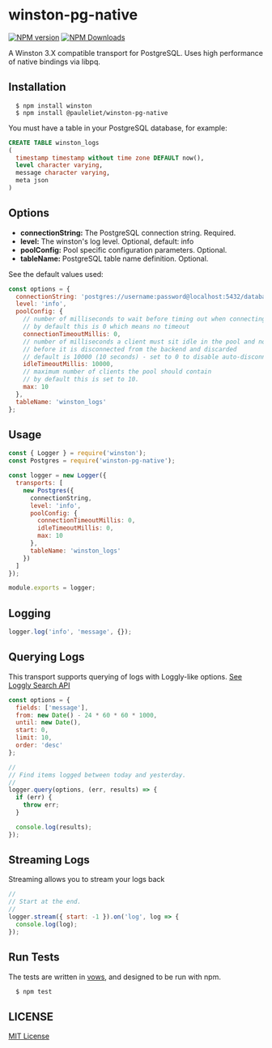 # winston-pg-native

[![NPM version](https://img.shields.io/npm/v/winston-pg-native.svg)](https://npmjs.org/package/@pauleliet/winston-pg-native)
[![NPM Downloads](https://img.shields.io/npm/dm/winston-pg-native.svg)](https://npmjs.org/package/@pauleliet/winston-pg-native)

A Winston 3.X compatible transport for PostgreSQL. Uses high performance of native bindings via libpq.

## Installation

```console
  $ npm install winston
  $ npm install @pauleliet/winston-pg-native
```

You must have a table in your PostgreSQL database, for example:

```sql
CREATE TABLE winston_logs
(
  timestamp timestamp without time zone DEFAULT now(),
  level character varying,
  message character varying,
  meta json
)
```

## Options

- **connectionString:** The PostgreSQL connection string. Required.
- **level:** The winston's log level. Optional, default: info
- **poolConfig:** Pool specific configuration parameters. Optional.
- **tableName:** PostgreSQL table name definition. Optional.

See the default values used:

```js
const options = {
  connectionString: 'postgres://username:password@localhost:5432/database',
  level: 'info',
  poolConfig: {
    // number of milliseconds to wait before timing out when connecting a new client
    // by default this is 0 which means no timeout
    connectionTimeoutMillis: 0,
    // number of milliseconds a client must sit idle in the pool and not be checked out
    // before it is disconnected from the backend and discarded
    // default is 10000 (10 seconds) - set to 0 to disable auto-disconnection of idle clients
    idleTimeoutMillis: 10000,
    // maximum number of clients the pool should contain
    // by default this is set to 10.
    max: 10
  },
  tableName: 'winston_logs'
};
```

## Usage

```js
const { Logger } = require('winston');
const Postgres = require('winston-pg-native');

const logger = new Logger({
  transports: [
    new Postgres({
      connectionString,
      level: 'info',
      poolConfig: {
        connectionTimeoutMillis: 0,
        idleTimeoutMillis: 0,
        max: 10
      },
      tableName: 'winston_logs'
    })
  ]
});

module.exports = logger;
```

## Logging

```js
logger.log('info', 'message', {});
```

## Querying Logs

This transport supports querying of logs with Loggly-like options. [See Loggly Search API](https://www.loggly.com/docs/api-retrieving-data/)

```js
const options = {
  fields: ['message'],
  from: new Date() - 24 * 60 * 60 * 1000,
  until: new Date(),
  start: 0,
  limit: 10,
  order: 'desc'
};

//
// Find items logged between today and yesterday.
//
logger.query(options, (err, results) => {
  if (err) {
    throw err;
  }

  console.log(results);
});
```

## Streaming Logs

Streaming allows you to stream your logs back

```js
//
// Start at the end.
//
logger.stream({ start: -1 }).on('log', log => {
  console.log(log);
});
```

## Run Tests

The tests are written in [vows](http://vowsjs.org), and designed to be run with npm.

```bash
  $ npm test
```

## LICENSE

[MIT License](http://en.wikipedia.org/wiki/MIT_License)
